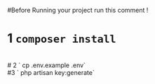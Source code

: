 #Before Running your project run this comment !
<br>
# 1 ` composer install `
<br>
# 2 ` cp .env.example .env`
<br>
#3 ` php artisan key:generate`
